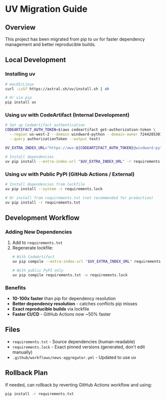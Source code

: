# UV Migration Guide

## Overview
This project has been migrated from pip to uv for faster dependency management and better reproducible builds.

## Local Development

### Installing uv
```bash
# macOS/Linux
curl -LsSf https://astral.sh/uv/install.sh | sh

# Or via pip
pip install uv
```

### Using uv with CodeArtifact (Internal Development)
```bash
# Set up CodeArtifact authentication
CODEARTIFACT_AUTH_TOKEN=$(aws codeartifact get-authorization-token \
  --region us-west-2 --domain windward-python --domain-owner 724428538127 \
  --query authorizationToken --output text)

UV_EXTRA_INDEX_URL="https://aws:${CODEARTIFACT_AUTH_TOKEN}@windward-python-724428538127.d.codeartifact.us-west-2.amazonaws.com/pypi/development/simple/"

# Install dependencies
uv pip install --extra-index-url "$UV_EXTRA_INDEX_URL" -r requirements.lock
```

### Using uv with Public PyPI (GitHub Actions / External)
```bash
# Install dependencies from lockfile
uv pip install --system -r requirements.lock

# Or install from requirements.txt (not recommended for production)
uv pip install -r requirements.txt
```

## Development Workflow

### Adding New Dependencies
1. Add to `requirements.txt`
2. Regenerate lockfile:
   ```bash
   # With CodeArtifact
   uv pip compile --extra-index-url "$UV_EXTRA_INDEX_URL" requirements.txt -o requirements.lock
   
   # With public PyPI only
   uv pip compile requirements.txt -o requirements.lock
   ```

### Benefits
- **10-100x faster** than pip for dependency resolution
- **Better dependency resolution** - catches conflicts pip misses
- **Exact reproducible builds** via lockfile
- **Faster CI/CD** - GitHub Actions now ~50% faster

## Files
- `requirements.txt` - Source dependencies (human-readable)
- `requirements.lock` - Exact pinned versions (generated, don't edit manually)
- `.github/workflows/news-aggregator.yml` - Updated to use uv

## Rollback Plan
If needed, can rollback by reverting GitHub Actions workflow and using:
```bash
pip install -r requirements.txt
```